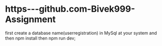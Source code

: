 # https---github.com-Bivek999-Assignment
first create a database name(userregistration) in MySql at your system and then npm install then npm run dev;
